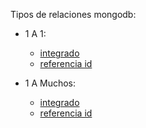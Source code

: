 Tipos de relaciones mongodb:

- 1 A 1:

  - [integrado](1_a_1/integrado.json)
  - [referencia id](1_a_1/id_ref.json)

- 1 A Muchos:
  - [integrado](1_a_muchos/integrado.json)
  - [referencia id](1_a_muchos/id_ref.json)
